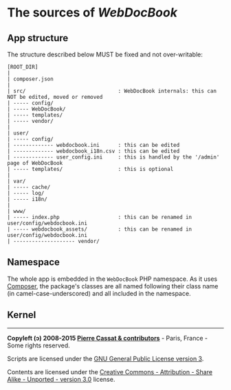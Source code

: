 The sources of *WebDocBook*
========================


App structure
-------------

The structure described below MUST be fixed and not over-writable:

    [ROOT_DIR]
    |
    | composer.json
    |
    | src/                              : WebDocBook internals: this can NOT be edited, moved or removed
    | ----- config/
    | ----- WebDocBook/
    | ----- templates/
    | ----- vendor/
    |
    | user/
    | ----- config/
    | ------------- webdocbook.ini      : this can be edited
    | ------------- webdocbook_i18n.csv : this can be edited
    | ------------- user_config.ini     : this is handled by the '/admin' page of WebDocBook
    | ----- templates/                  : this is optional
    |
    | var/
    | ----- cache/
    | ----- log/
    | ----- i18n/
    |
    | www/
    | ----- index.php                   : this can be renamed in user/config/webdocbook.ini
    | ----- webdocbook_assets/          : this can be renamed in user/config/webdocbook.ini
    | -------------------- vendor/


Namespace
---------

The whole app is embedded in the `WebDocBook` PHP namespace. As it uses [Composer](http://getcomposer.com/),
the package's classes are all named following their class name (in camel-case-underscored) 
and all included in the namespace.


Kernel
------


----
**Copyleft (ↄ) 2008-2015 [Pierre Cassat & contributors](http://webdocbook.com/)** - Paris, France - Some rights reserved.

Scripts are licensed under the [GNU General Public License version 3](http://www.gnu.org/licenses/gpl.html).

Contents are licensed under the [Creative Commons - Attribution - Share Alike - Unported - version 3.0](http://creativecommons.org/licenses/by-sa/3.0/) license.
